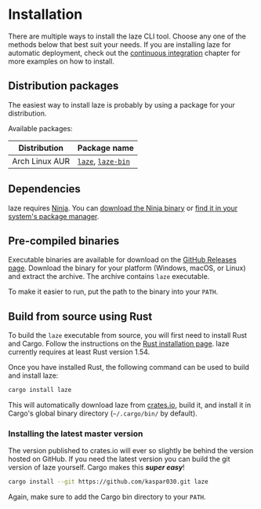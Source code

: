 # Installation

There are multiple ways to install the laze CLI tool.
Choose any one of the methods below that best suit your needs.
If you are installing laze for automatic deployment, check out the [continuous integration] chapter for more examples on how to install.

[continuous integration]: ../continuous-integration.md

## Distribution packages

The easiest way to install laze is probably by using a package for your
distribution.

Available packages:

| Distribution   | Package name           |
|----------------|------------------------|
| Arch Linux AUR | [`laze`], [`laze-bin`] |

[`laze`]: https://aur.archlinux.org/packages/laze
[`laze-bin`]: https://aur.archlinux.org/packages/laze-bin

## Dependencies

laze requires [Ninja](https://ninja-build.org). You can [download the Ninja binary](https://github.com/ninja-build/ninja/releases) or [find it in your system's package manager](https://github.com/ninja-build/ninja/wiki/Pre-built-Ninja-packages).

## Pre-compiled binaries

Executable binaries are available for download on the [GitHub Releases page][releases].
Download the binary for your platform (Windows, macOS, or Linux) and extract
the archive. The archive contains `laze` executable.

To make it easier to run, put the path to the binary into your `PATH`.

[releases]: https://github.com/kaspar030/laze/releases

## Build from source using Rust

To build the `laze` executable from source, you will first need to install Rust and Cargo.
Follow the instructions on the [Rust installation page].
laze currently requires at least Rust version 1.54.

Once you have installed Rust, the following command can be used to build and install laze:

```sh
cargo install laze
```

This will automatically download laze from [crates.io], build it, and install it in Cargo's global binary directory (`~/.cargo/bin/` by default).

[rust installation page]: https://www.rust-lang.org/tools/install
[crates.io]: https://crates.io/

### Installing the latest master version

The version published to crates.io will ever so slightly be behind the version hosted on GitHub.
If you need the latest version you can build the git version of laze yourself.
Cargo makes this **_super easy_**!

```sh
cargo install --git https://github.com/kaspar030.git laze
```

Again, make sure to add the Cargo bin directory to your `PATH`.
